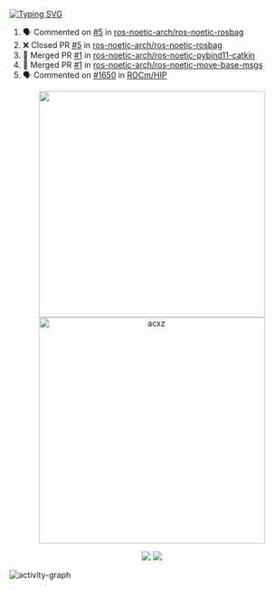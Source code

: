 [![Typing SVG](https://readme-typing-svg.herokuapp.com?size=16&color=AFFFA3&multiline=true&height=75&lines=contributing+to+robotics%2Fae%2Fml%2Fgpu;packaging+it+for+archlinux;ricer)](https://git.io/typing-svg)

<!--START_SECTION:activity-->
1. 🗣 Commented on [#5](https://github.com/ros-noetic-arch/ros-noetic-rosbag/pull/5#issuecomment-1857285310) in [ros-noetic-arch/ros-noetic-rosbag](https://github.com/ros-noetic-arch/ros-noetic-rosbag)
2. ❌ Closed PR [#5](https://github.com/ros-noetic-arch/ros-noetic-rosbag/pull/5) in [ros-noetic-arch/ros-noetic-rosbag](https://github.com/ros-noetic-arch/ros-noetic-rosbag)
3. 🎉 Merged PR [#1](https://github.com/ros-noetic-arch/ros-noetic-pybind11-catkin/pull/1) in [ros-noetic-arch/ros-noetic-pybind11-catkin](https://github.com/ros-noetic-arch/ros-noetic-pybind11-catkin)
4. 🎉 Merged PR [#1](https://github.com/ros-noetic-arch/ros-noetic-move-base-msgs/pull/1) in [ros-noetic-arch/ros-noetic-move-base-msgs](https://github.com/ros-noetic-arch/ros-noetic-move-base-msgs)
5. 🗣 Commented on [#1650](https://github.com/ROCm/HIP/issues/1650#issuecomment-1853980967) in [ROCm/HIP](https://github.com/ROCm/HIP)
<!--END_SECTION:activity-->

<p align="center">
  <img width="400em" src=https://github-readme-stats.vercel.app/api?username=acxz&include_all_commits=true&show_icons=true />
  <img width="400em" src="https://github-readme-streak-stats.herokuapp.com/?user=acxz&" alt="acxz" />
</p>

<p align="center">
  <img src=https://github-readme-stats.vercel.app/api/top-langs/?username=acxz&layout=compact />
  <img src=https://github-profile-trophy.vercel.app/?username=acxz&row=2&column=4 />
</p>

![activity-graph](https://github-readme-activity-graph.vercel.app/graph?username=acxz&bg_color=053c4a&color=ffffff&line=76c533&point=8f2fe1&area=true&hide_border=true&hide_title=true)
